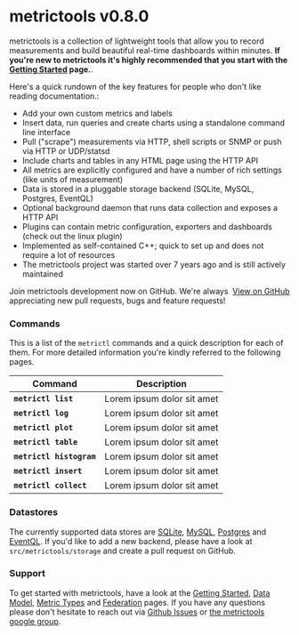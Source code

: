 # metrictools v0.8.0

metrictools is a collection of lightweight tools that allow you to record measurements
and build beautiful real-time dashboards within minutes. **If you're new to metrictools it's highly recommended that you start with the
[Getting Started](/documentation/getting-started) page.**. 

Here's a quick rundown of the key features for people who don't like reading
documentation.:

  - Add your own custom metrics and labels
  - Insert data, run queries and create charts using a standalone command line interface
  - Pull ("scrape") measurements via HTTP, shell scripts or SNMP or push via HTTP or UDP/statsd
  - Include charts and tables in any HTML page using the HTTP API
  - All metrics are explicitly configured and have a number of rich settings (like units of measurement)
  - Data is stored in a pluggable storage backend (SQLite, MySQL, Postgres, EventQL)
  - Optional background daemon that runs data collection and exposes a HTTP API
  - Plugins can contain metric configuration, exporters and dashboards (check out
    the linux plugin)
  - Implemented as self-contained C++; quick to set up and does not require a lot of resources
  - The metrictools project was started over 7 years ago and is still actively maintained


<div class="notice">
  <div style="float:right;"><a class="github-button" data-style="mega" href="https://github.com/paulasmuth/metrictools" data-count-href="/paulasmuth/metrictools/stargazers" data-count-api="/repos/paulasmuth/metrictools#stargazers_count" data-count-aria-label="# stargazers on GitHub" aria-label="Star paulasmuth/metrictools on GitHub">View on GitHub</a></div>
  Join metrictools development now on GitHub. We're always appreciating new pull requests, bugs and feature requests!
</div>


### Commands

This is a list of the `metrictl` commands and a quick description for each of
them. For more detailed information you're kindly referred to the following
pages.

<table>
  <thead>
    <tr>
      <th>Command</th>
      <th>Description</th>
    </tr>
  </thead>
  <tbody>
    <tr>
      <td><code><strong>metrictl list</strong></code></td>
      <td>Lorem ipsum dolor sit amet</td>
    </tr>
    <tr>
      <td><code><strong>metrictl log</strong></code></td>
      <td>Lorem ipsum dolor sit amet</td>
    </tr>
    <tr>
      <td><code><strong>metrictl plot</strong></code></td>
      <td>Lorem ipsum dolor sit amet</td>
    </tr>
    <tr>
      <td><code><strong>metrictl table</strong></code></td>
      <td>Lorem ipsum dolor sit amet</td>
    </tr>
    <tr>
      <td><code><strong>metrictl histogram</strong></code></td>
      <td>Lorem ipsum dolor sit amet</td>
    </tr>
    <tr>
      <td><code><strong>metrictl insert</strong></code></td>
      <td>Lorem ipsum dolor sit amet</td>
    </tr>
    <tr>
      <td><code><strong>metrictl collect</strong></code></td>
      <td>Lorem ipsum dolor sit amet</td>
    </tr>
  </tbody>
</table>

### Datastores

The currently supported data stores are 
[SQLite](/documentation/backend-sqlite),
[MySQL](/documentation/backend-mysql), 
[Postgres](/documentation/backend-postgres) and [EventQL](/documentation/backend-eventql).
If you'd like to add a new backend, please have a look at `src/metrictools/storage` and
create a pull request on GitHub.


### Support

To get started with metrictools, have a look at the [Getting Started](/documentation/getting-started),
[Data Model](/documentation/data-model), [Metric Types](/documentation/metric-types)
and [Federation](/documentation/federation) pages. If you have any questions please
don't hesitate to reach out via [Github Issues](http://github.com/paulasmuth/metrictools/issues)
or [the metrictools google group](http://groups.google.com/group/metrictools).

<script async defer src="https://buttons.github.io/buttons.js"></script>
